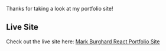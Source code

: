 Thanks for taking a look at my portfolio site!

## Live Site

Check out the live site here: [Mark Burghard React Portfolio Site](https://mburghard.github.io/markburghard-react-site/)
